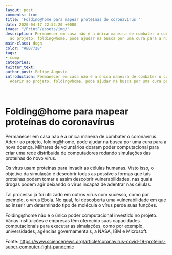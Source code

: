 ```yaml
---
layout: post
comments: true
title: 'Folding@home para mapear proteínas do coronavírus '
date: 2020-04-17 22:52:20 +0000
image: "/PrintF/assets/img/"
description: Permanecer em casa não é a única maneira de combater o coronavírus. Aderir
  ao projeto, folding@home, pode ajudar na busca por uma cura para a nova doença.
main-class: dsgn
color: "#EB7728"
tags:
- comp
categories: 
twitter_text: 
author-post: Felipe Augusto
introduction: Permanecer em casa não é a única maneira de combater o coronavírus.
  Aderir ao projeto, folding@home, pode ajudar na busca por uma cura para a nova doença.

---
```

# Folding@home para mapear proteínas do coronavírus 


Permanecer em casa não é a única maneira de combater o coronavírus. Aderir ao projeto, folding@home, pode ajudar na busca por uma cura para a nova doença. Milhares de voluntários doaram poder computacional para criar uma rede distribuída de computadores rodando simulações das proteínas do novo vírus.

Os vírus usam proteínas para invadir as células humanas. Visto isso, o objetivo da simulação é descobrir todas as possíveis formas que tais proteínas podem tomar e assim descobrir vulnerabilidades, nas quais drogas podem agir deixando o virus incapaz de adentrar nas células.

Tal processo já foi utilizado em outros vírus com sucesso, como por exemplo, o vírus Ebola. No qual, foi descoberta uma vulnerabilidade em que ao inserir um determinado tipo de molécula o vírus perde suas funções.

Folding@home não é o único poder computacional investido no projeto. Várias instituições e empresas têm oferecido suas capacidades computacionais para executar as simulações, como por exemplo, universidades, agências governamentais, a NASA, IBM e Microsoft.


Fonte: https://www.sciencenews.org/article/coronavirus-covid-19-proteins-super-computer-fight-pandemic
